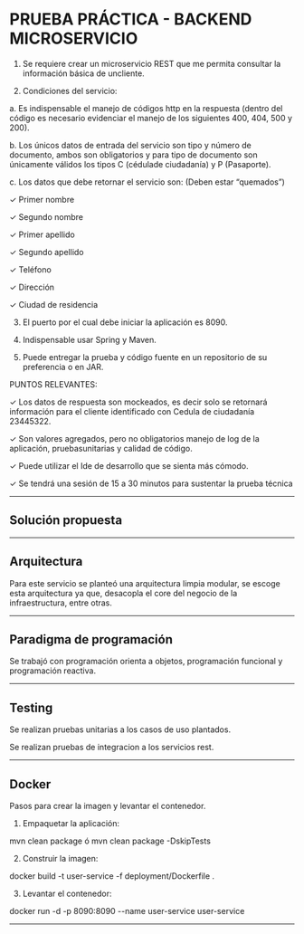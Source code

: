 # PRUEBA PRÁCTICA - BACKEND MICROSERVICIO

1.  Se requiere crear un microservicio REST que me permita consultar la información básica
   de uncliente.

2. Condiciones del servicio:

a. Es indispensable el manejo de códigos http en la respuesta (dentro del código es
necesario evidenciar el manejo de los siguientes 400, 404, 500 y 200).

b. Los únicos datos de entrada del servicio son tipo y número de documento, ambos son
obligatorios y para tipo de documento son únicamente válidos los tipos C (cédulade
ciudadanía) y P (Pasaporte).

c. Los datos que debe retornar el servicio son: (Deben estar “quemados”)

✓ Primer nombre

✓ Segundo nombre

✓ Primer apellido

✓ Segundo apellido

✓ Teléfono

✓ Dirección

✓ Ciudad de residencia

3. El puerto por el cual debe iniciar la aplicación es 8090.

4. Indispensable usar Spring y Maven.

5. Puede entregar la prueba y código fuente en un repositorio de su preferencia o en JAR.

PUNTOS RELEVANTES:

✓ Los datos de respuesta son mockeados, es decir solo se retornará información para el
cliente identificado con Cedula de ciudadanía 23445322.

✓ Son valores agregados, pero no obligatorios manejo de log de la aplicación,
pruebasunitarias y calidad de código.

✓ Puede utilizar el Ide de desarrollo que se sienta más cómodo.

✓ Se tendrá una sesión de 15 a 30 minutos para sustentar la prueba técnica

---
## Solución propuesta

---

## Arquitectura

Para este servicio se planteó una arquitectura limpia modular, se escoge esta arquitectura ya que, desacopla el core del negocio de la infraestructura, entre otras.


---

## Paradigma de programación

Se trabajó con programación orienta a objetos, programación funcional y programación reactiva.

---

## Testing

Se realizan pruebas unitarias a los casos de uso plantados.

Se realizan pruebas de integracion a los servicios rest.

---

## Docker

Pasos para crear la imagen y levantar el contenedor.

1. Empaquetar la aplicación:

mvn clean package ó mvn clean package -DskipTests

2. Construir la imagen:

docker build -t user-service -f deployment/Dockerfile .

3. Levantar el contenedor:

docker run -d -p 8090:8090 --name user-service user-service

---

